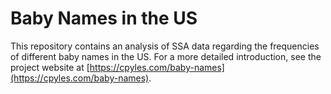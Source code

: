 # Baby Names in the US

This repository contains an analysis of SSA data regarding the frequencies of different baby names in the US. For a more detailed introduction, see the project website at [https://cpyles.com/baby-names](https://cpyles.com/baby-names).
